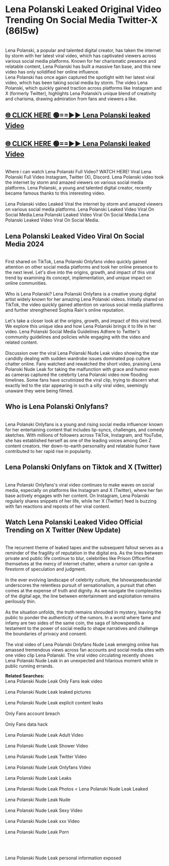 # Lena Polanski Leaked Original Video Trending On Social Media Twitter-X (86l5w)

<br>
Lena Polanski, a popular and talented digital creator, has taken the internet by storm with her latest viral video, which has captivated viewers across various social media platforms. Known for her charismatic presence and relatable content, Lena Polanski has built a massive fan base, and this new video has only solidified her online influence.
<br>
Lena Polanski has once again captured the spotlight with her latest viral video, which has been taking social media by storm. The video Lena Polanski, which quickly gained traction across platforms like Instagram and X (formerly Twitter), highlights Lena Polanski’s unique blend of creativity and charisma, drawing admiration from fans and viewers a like.
<br>

## [🌐 CLICK HERE 🟢==►►  Lena Polanski leaked Video ](https://onlyclips.site?title=Lena_Polanski&ref=git)

## [🌐 CLICK HERE 🟢==►►  Lena Polanski leaked Video ](https://onlyclips.site?title=Lena_Polanski&ref=git)



<br>
Where i can watch Lena Polanski Full Video? WATCH HERE! Viral Lena Polanski Full Video Instagram, Twitter (X), Discord. Lena Polanski video took the internet by storm and amazed viewers on various social media platforms. Lena Polanski, a young and talented digital creator, recently became famous thanks to this interesting video.
<br><br>
Lena Polanski video Leaked Viral the internet by storm and amazed viewers on various social media platforms. Lena Polanski Leaked Video Viral On Social Media.Lena Polanski Leaked Video Viral On Social Media.Lena Polanski Leaked Video Viral On Social Media.
<br>

<h2>Lena Polanski Leaked Video Viral On Social Media 2024</h2>
<br>
First shared on TikTok, Lena Polanski Onlyfans video quickly gained attention on other social media platforms and took her online presence to the next level. Let's dive into the origins, growth, and impact of this viral trend by examining its concept, implementation, and unique impact on online communities.
<br><br>
Who is Lena Polanski? Lena Polanski Onlyfans is a creative young digital artist widely known for her amazing Lena Polanski videos. Initially shared on TikTok, the video quickly gained attention on various social media platforms and further strengthened Sophia Rain's online reputation.
<br><br>
Let's take a closer look at the origins, growth, and impact of this viral trend. We explore this unique idea and how Lena Polanski brings it to life in her video. Lena Polanski Social Media Guidelines Adhere to Twitter's community guidelines and policies while engaging with the video and related content.
<br><br>
Discussion over the viral Lena Polanski Nude Leak video showing the star candidly dealing with sudden wardrobe issues dominated pop culture chatter online. Fans watched and rewatched the short video, praising Lena Polanski Nude Leak for taking the malfunction with grace and humor even as cameras captured the celebrity Lena Polanski video now flooding timelines. Some fans have scrutinized the viral clip, trying to discern what exactly led to the star appearing in such a silly viral video, seemingly unaware they were being filmed.
<br>

<h2>Who is Lena Polanski Onlyfans?</h2>
<br>
Lena Polanski Onlyfans is a young and rising social media influencer known for her entertaining content that includes lip-syncs, challenges, and comedy sketches. With millions of followers across TikTok, Instagram, and YouTube, she has established herself as one of the leading voices among Gen Z content creators. Her down-to-earth personality and relatable humor have contributed to her rapid rise in popularity.
<br>
<h2>Lena Polanski Onlyfans on Tiktok and X (Twitter)</h2>
<br>
Lena Polanski Onlyfans's viral video continues to make waves on social media, especially on platforms like Instagram and X (Twitter), where her fan base actively engages with her content. On Instagram, Lena Polanski regularly shares snippets of her life, while her X (Twitter) feed is buzzing with fan reactions and reposts of her viral content.
<br>
<h2>Watch Lena Polanski Leaked Video Official Trending on X Twitter (New Update)</h2>
<br>
The recurrent theme of leaked tapes and the subsequent fallout serves as a reminder of the fragility of reputation in the digital era. As the lines between private and public life continue to blur, celebrities like Prison Officerfind themselves at the mercy of internet chatter, where a rumor can ignite a firestorm of speculation and judgment.
<br><br>
In the ever evolving landscape of celebrity culture, the Ishowspeedscandal underscores the relentless pursuit of sensationalism, a pursuit that often comes at the expense of truth and dignity. As we navigate the complexities of the digital age, the line between entertainment and exploitation remains perilously thin.
<br><br>
As the situation unfolds, the truth remains shrouded in mystery, leaving the public to ponder the authenticity of the rumors. In a world where fame and infamy are two sides of the same coin, the saga of Ishowspeedis a testament to the power of social media to shape narratives and challenge the boundaries of privacy and consent.
<br><br>
The viral video of Lena Polanski Onlyfans Nude Leak emerging online has amassed tremendous views across fan accounts and social media sites with one video clip Lena Polanski. The viral video circulating recently shows Lena Polanski Nude Leak in an unexpected and hilarious moment while in public running errands.
<br>

<strong>Related Searches:</strong>
<br>
Lena Polanski Nude Leak Only Fans leak video
<br><br>
Lena Polanski Nude Leak leaked pictures
<br><br>
Lena Polanski Nude Leak explicit content leaks
<br><br>
Only Fans account breach
<br><br>
Only Fans data hack
<br><br>
Lena Polanski Nude Leak Adult Video
<br><br>
Lena Polanski Nude Leak Shower Video
<br><br>
Lena Polanski Nude Leak Twitter Video
<br><br>
Lena Polanski Nude Leak Onlyfans Video
<br><br>
Lena Polanski Nude Leak Leaks
<br><br>
Lena Polanski Nude Leak Photos
<
Lena Polanski Nude Leak Leaked
<br><br>
Lena Polanski Nude Leak Nude
<br><br>
Lena Polanski Nude Leak Sexy Video
<br><br>
Lena Polanski Nude Leak xxx Video
<br><br>
Lena Polanski Nude Leak Porn
<br><br>

<br><br>
Lena Polanski Nude Leak personal information exposed